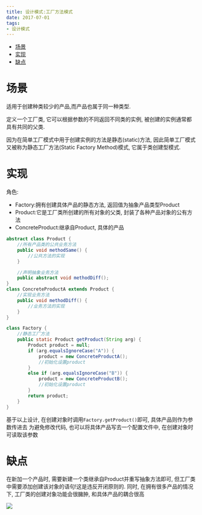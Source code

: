 ```yaml
---
title: 设计模式:工厂方法模式
date: 2017-07-01
tags:
- 设计模式
---
```

<!-- TOC -->

- [场景](#场景)
- [实现](#实现)
- [缺点](#缺点)

<!-- /TOC -->
# 场景

适用于创建种类较少的产品,而产品也属于同一种类型.

定义一个工厂类, 它可以根据参数的不同返回不同类的实例, 被创建的实例通常都具有共同的父类.

因为在简单工厂模式中用于创建实例的方法是静态(static)方法, 
因此简单工厂模式又被称为静态工厂方法(Static Factory Method)模式, 它属于类创建型模式.

# 实现

角色:

* Factory:拥有创建具体产品的静态方法, 返回值为抽象产品类型Product
* Product:它是工厂类所创建的所有对象的父类, 封装了各种产品对象的公有方法
* ConcreteProduct:继承自Product, 具体的产品

```java
abstract class Product {
    //所有产品类的公共业务方法
    public void methodSame() {
        //公共方法的实现
    }

    //声明抽象业务方法
    public abstract void methodDiff();
}
class ConcreteProductA extends Product {
    //实现业务方法
    public void methodDiff() {
        //业务方法的实现
    }
}
```

```java
class Factory {
    //静态工厂方法
    public static Product getProduct(String arg) {
        Product product = null;
        if (arg.equalsIgnoreCase("A")) {
            product = new ConcreteProductA();
            //初始化设置product
        }
        else if (arg.equalsIgnoreCase("B")) {
            product = new ConcreteProductB();
            //初始化设置product
        }
        return product;
    }
}
```

基于以上设计, 在创建对象时调用`Factory.getProduct()`即可, 具体产品则作为参数传进去
为避免修改代码, 也可以将具体产品写去一个配置文件中, 在创建对象时可读取该参数

# 缺点

在新加一个产品时, 需要新建一个类继承自Product并重写抽象方法即可, 但工厂类中需要添加创建该对象的语句!这是违反开闭原则的.
同时, 在拥有很多产品的情况下, 工厂类的创建对象功能会很臃肿, 和具体产品的耦合很高


[![](https://static.segmentfault.com/v-5b1df2a7/global/img/creativecommons-cc.svg)](https://creativecommons.org/licenses/by-nc-nd/4.0/)